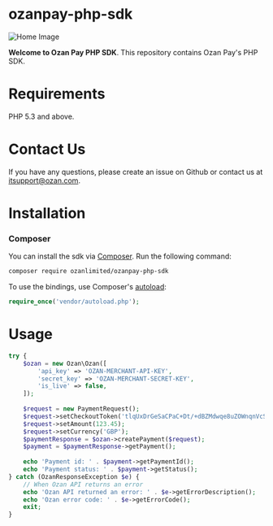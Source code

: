 # ozanpay-php-sdk

![Home Image](https://raw.githubusercontent.com/ozanlimited/ozanpay-php-sdk/master/docs/ozan-banner.jpg)

__Welcome to Ozan Pay PHP SDK__. This repository contains Ozan Pay's PHP SDK.

# Requirements

PHP 5.3 and above.

# Contact Us

If you have any questions, please create an issue on Github or contact us at itsupport@ozan.com.

# Installation

### Composer

You can install the sdk via [Composer](http://getcomposer.org/). Run the following command:

```bash
composer require ozanlimited/ozanpay-php-sdk
```

To use the bindings, use Composer's [autoload](https://getcomposer.org/doc/00-intro.md#autoloading):

```php
require_once('vendor/autoload.php');
```

# Usage

```php
try {
    $ozan = new Ozan\Ozan([
        'api_key' => 'OZAN-MERCHANT-API-KEY',
        'secret_key' => 'OZAN-MERCHANT-SECRET-KEY',
        'is_live' => false,
    ]);
    
    $request = new PaymentRequest();
    $request->setCheckoutToken('tlqUxDrGeSaCPaC+Dt/+dBZMdwqe8uZOWnqnVcShUCmPL0kOffEYSf5y91ltG8CxCO83wvHAcbBDdYldisyjzCSzjINXHk4fvaPHyAtMx9w=');
    $request->setAmount(123.45);
    $request->setCurrency('GBP');
    $paymentResponse = $ozan->createPayment($request);
    $payment = $paymentResponse->getPayment();
    
    echo 'Payment id: ' . $payment->getPaymentId();
    echo 'Payment status: ' . $payment->getStatus();
} catch (OzanResponseException $e) {
    // When Ozan API returns an error
    echo 'Ozan API returned an error: ' . $e->getErrorDescription();
    echo 'Ozan error code: ' . $e->getErrorCode();
    exit;
}
```